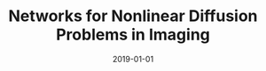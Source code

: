 ---
title: "Networks for Nonlinear Diffusion Problems in Imaging"
collection: preprints
authors: 'S. Arridge and A. Hauptmann'
date: 2019-01-01
venue: 'arXiv'
paperurl: 'http://asHauptmann.github.io/files/2019_Arridge_preprint.pdf'
paperlink: 'https://arxiv.org/abs/1811.12084'
---